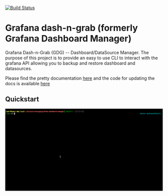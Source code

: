 [![Build Status](https://cloud.drone.io/api/badges/esnet/gdg/status.svg)](https://cloud.drone.io/esnet/gdg)

# Grafana dash-n-grab (formerly Grafana Dashboard Manager)

Grafana Dash-n-Grab (GDG) -- Dashboard/DataSource Manager.  The purpose of this project is to provide an easy to use CLI to interact with the grafana API allowing you to backup and restore dashboard and datasources.

Please find the pretty documentation [here](https://netsage-project.github.io/gdg/docs/usage_guide/) and the code for updating the docs is available [here](https://github.com/esnet/gdg/blob/master/documentation/content/docs/usage_guide.md)


## Quickstart 

![Quickstart screen](assets/quickstart.gif)

